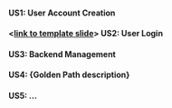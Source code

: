 #### <link to template slide> US1: User Account Creation

#### <[link to template slide](https://docs.google.com/presentation/d/1gz8mqAA0b2mBx5OiXAEj5tHtlTUl7_r9ycJhn0rXkAU/edit?usp=sharing)> US2: User Login

#### <link to template slide> US3: Backend Management

#### <link to template slide> US4: {Golden Path description}

#### <link to template slide> US5: …
